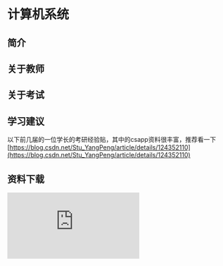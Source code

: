 
# 计算机系统

## 简介

## 关于教师

## 关于考试

## 学习建议

以下前几届的一位学长的考研经验贴，其中的csapp资料很丰富，推荐看一下
[https://blog.csdn.net/Stu_YangPeng/article/details/124352110](https://blog.csdn.net/Stu_YangPeng/article/details/124352110)

## 资料下载

![](https://gh.hitcs.cc/https://raw.githubusercontent.com/HIT-OpenCS/CS_Courses/main/公共课程/计算机系统/file.md ":include")
